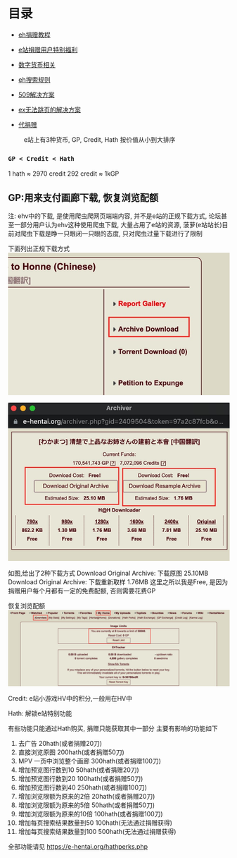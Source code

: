 # 目录

*  [eh捐赠教程](https://github.com/kk9448/ehDonate/blob/main/README.md)

*  [e站捐赠用户特别福利](https://github.com/kk9448/ehDonate/blob/main/eh捐赠用户特别福利.md)

*  [数字货币相关](https://crypto0xpanda.notion.site/aa75a581ca684d94955dedacb54bcd68)

*  [eh搜索规则](https://github.com/kk9448/ehDonate/blob/main/eh搜索规则.md)

*  [509解决方案](https://github.com/kk9448/ehDonate/blob/main/ban以及509解决方案.md)

*  [ex无法跳页的解决方案](https://github.com/kk9448/ehDonate/blob/main/ex无法跳页的解决方案.md)

*  [代捐赠](https://github.com/kk9448/ehDonate/blob/main/代捐赠.md)

&emsp; &emsp; e站上有3种货币, GP, Credit, Hath 按价值从小到大排序

### `GP < Credit < Hath`
 
 1 hath ≈ 2970 credit
 292 credit ≈ 1kGP
 
##  GP:用来支付画廊下载, 恢复浏览配额
 
 
 注: ehv中的下载, 是使用爬虫爬网页端端内容, 并不是e站的正规下载方式, 论坛甚至一部分用户认为ehv这种使用爬虫下载, 大量占用了e站的资源, 菠萝(e站站长)目前对爬虫下载是睁一只眼闭一只眼的态度, 只对爬虫过量下载进行了限制
 
 下面列出正规下载方式  
 ![Archive_download.jpeg](picture/Archive_download.jpg)


![archive2.jpeg](picture/archive2.jpg)


如图,给出了2种下载方式
    Download Original Archive: 下载原图 25.10MB
    Download Original Archive: 下载重新取样 1.76MB
这里之所以我是Free, 是因为捐赠用户每个月都有一定的免费配额, 否则需要花费GP


恢复浏览配额
![恢复配额](picture/恢复配额.jpg)


Credit: e站小游戏HV中的积分,一般用在HV中

Hath: 解锁e站特别功能

有些功能只能通过Hath购买, 捐赠只能获取其中一部分
主要有影响的功能如下

1. 去广告                         20hath(或者捐赠20刀)
2. 直接浏览原图                    200hath(或者捐赠50刀)
3. MPV 一页中浏览整个画廊           300hath(或者捐赠100刀)
4. 增加预览图行数到10               50hath(或者捐赠20刀)
5. 增加预览图行数到20               100hath(或者捐赠50刀)
6. 增加预览图行数到40               250hath(或者捐赠100刀)
7. 增加浏览限额为原来的2倍           20hath(或者捐赠20刀)
8. 增加浏览限额为原来的5倍           50hath(或者捐赠50刀)
9. 增加浏览限额为原来的10倍          100hath(或者捐赠100刀)
10. 增加每页搜索结果数量到50         100hath(无法通过捐赠获得)
11. 增加每页搜索结果数量到100        500hath(无法通过捐赠获得)

全部功能请见
https://e-hentai.org/hathperks.php
